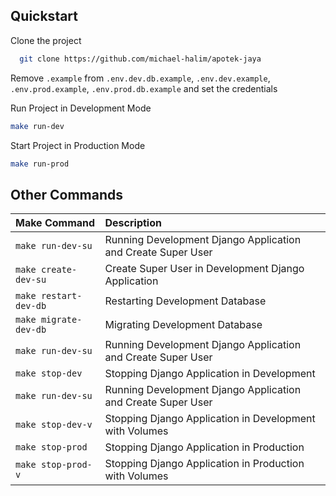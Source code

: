 ## Quickstart

Clone the project

```bash
  git clone https://github.com/michael-halim/apotek-jaya
```

Remove `.example` from `.env.dev.db.example`, `.env.dev.example`, `.env.prod.example`, `.env.prod.db.example` and set the credentials

Run Project in Development Mode

```bash
make run-dev
```

Start Project in Production Mode

```bash
make run-prod
```

## Other Commands

| Make Command | Description |
| :-------- | :------- |
| `make run-dev-su` | Running Development Django Application and Create Super User |
| `make create-dev-su` | Create Super User in Development Django Application |
| `make restart-dev-db` | Restarting Development Database |
| `make migrate-dev-db` | Migrating Development Database |
| `make run-dev-su` | Running Development Django Application and Create Super User |
| `make stop-dev` | Stopping Django Application in Development |
| `make run-dev-su` | Running Development Django Application and Create Super User |
| `make stop-dev-v` | Stopping Django Application in Development with Volumes |
| `make stop-prod` | Stopping Django Application in Production |
| `make stop-prod-v` | Stopping Django Application in Production with Volumes |